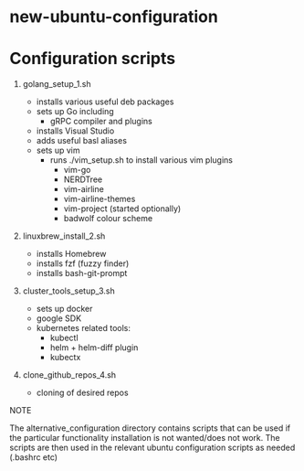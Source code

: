 # new-ubuntu-configuration

# Configuration scripts

1) golang_setup_1.sh
    * installs various useful deb packages
    * sets up Go including
        * gRPC compiler and plugins
    * installs Visual Studio
    * adds useful basl aliases
    * sets up vim
        * runs ./vim_setup.sh to install various vim plugins
	        * vim-go
	        * NERDTree
	        * vim-airline
	        * vim-airline-themes
	        * vim-project (started optionally)
	        * badwolf colour scheme

2) linuxbrew_install_2.sh
    * installs Homebrew
    * installs fzf (fuzzy finder)
    * installs bash-git-prompt

3) cluster_tools_setup_3.sh
    * sets up docker
    * google SDK
    * kubernetes related tools:
        * kubectl
        * helm + helm-diff plugin
        * kubectx

4) clone_github_repos_4.sh
    * cloning of desired repos

NOTE

The alternative_configuration directory contains scripts that can be used if the particular
functionality installation is not wanted/does not work. The scripts are then used in the
relevant ubuntu configuration scripts as needed (.bashrc etc)

